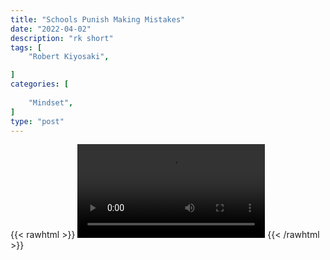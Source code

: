 ```yaml
---
title: "Schools Punish Making Mistakes"
date: "2022-04-02"
description: "rk short"
tags: [
    "Robert Kiyosaki",

]
categories: [
    
    "Mindset",
]
type: "post"
---
```

{{< rawhtml >}}
    <video width="auto" height="auto" controls>
        <source src="https://clips.dev00ps.com/Robert%20Kiyosaki/Robert%20Kiyosaki%20On%20Why%20School%20Is%20Wrong%20For%20Doing%20This%3F%21.mp4" type="video/mp4"> 
    </video>
{{< /rawhtml >}}